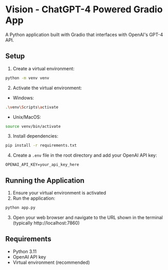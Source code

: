 # Vision - ChatGPT-4 Powered Gradio App

A Python application built with Gradio that interfaces with OpenAI's GPT-4 API.

## Setup

1. Create a virtual environment:
```bash
python -m venv venv
```

2. Activate the virtual environment:
- Windows:
```bash
.\venv\Scripts\activate
```
- Unix/MacOS:
```bash
source venv/bin/activate
```

3. Install dependencies:
```bash
pip install -r requirements.txt
```

4. Create a `.env` file in the root directory and add your OpenAI API key:
```
OPENAI_API_KEY=your_api_key_here
```

## Running the Application

1. Ensure your virtual environment is activated
2. Run the application:
```bash
python app.py
```

3. Open your web browser and navigate to the URL shown in the terminal (typically http://localhost:7860)

## Requirements
- Python 3.11
- OpenAI API key
- Virtual environment (recommended) 
